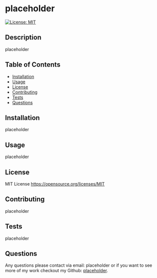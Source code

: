 
  # placeholder 
  [![License: MIT](https://img.shields.io/badge/License-MIT-yellow.svg)](https://opensource.org/licenses/MIT)

## Description 

placeholder

## Table of Contents

* [Installation](#installation)
* [Usage](#usage)
* [License](#license)
* [Contributing](#contributing)
* [Tests](#tests)
* [Questions](#questions)

## Installation 

placeholder

## Usage 

placeholder 

## License

MIT License
https://opensource.org/licenses/MIT
## Contributing 

placeholder 

## Tests 

placeholder

## Questions 

Any questions please contact via email: placeholder or if you want to see more of my work checkout my Github: [placeholder](https://github.com/placeholder).
